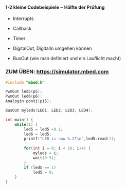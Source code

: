 

#### 1-2 kleine Codebeispiele ~ Hälfte der Prüfung
- Interrupts
- Callback
- Timer

- DigitalOut, DigitalIn umgehen können
- BusOut (wie man definiert und ein Lauflicht macht)

### ZUM ÜBEN: https://simulator.mbed.com


```cpp
#include "mbed.h"

PwmOut led5(p5);
PwmOut led6(p6);
Analogin ponti(p15);

BusOut myleds(LED1, LED2, LED3, LED4);

int main() {
    while(1) {
        led5 = led5 +0.1;
        led6 = led5;
        printf("LED is now %.2f\n",led5.read());
        
        for(int i = 0; i < 16; i++) {
            myleds = i;
            wait(0.5);
        }
        if (led5 == 1)
            led5 = 0;
    }
}

```